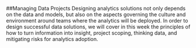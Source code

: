 ##Managing Data Projects
Designing analytics solutions not only depends on the data and models, but also on the aspects governing the culture and environment around teams where the analytics will be deployed.  In order to design successful data solutions, we will cover in this week the principles of how to turn information into insight, project scoping,  thinking data, and mitigating risks for analytics adoption.

